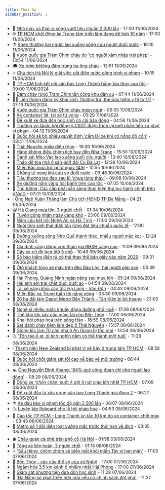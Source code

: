 ```yaml
---
title: Thời Sự
sidebar_position: 1
---
```


<!-- vnexpress-thoi-su:START -->
- 🦒 [Nhà máy xả thải ra sông vượt tiêu chuẩn 2.000 lần](https://vnexpress.net/nha-may-xa-thai-ra-song-vuot-tieu-chuan-2-000-lan-4757147.html) - 17:00 11/06/2024
- 🤓 [TP HCM khởi động lại Trung tâm triển lãm dang dở hơn 10 năm](https://vnexpress.net/tp-hcm-khoi-dong-lai-trung-tam-trien-lam-dang-do-hon-10-nam-4757006.html) - 17:00 11/06/2024
- ⚗️ [Khen thưởng hai người lao xuống sông cứu người đuối nước](https://vnexpress.net/khen-thuong-hai-nguoi-lao-xuong-song-cuu-nguoi-duoi-nuoc-4757178.html) - 16:10 11/06/2024
- 🌊 [Vườn quốc gia Tràm Chim cháy do &#39;có người xâm nhập trái phép&#39;](https://vnexpress.net/vuon-quoc-gia-tram-chim-chay-do-co-nguoi-xam-nhap-trai-phep-4757157.html) - 13:54 11/06/2024
- 🎓 [Xe bơm bêtông đâm trúng ba ông cháu](https://vnexpress.net/xe-bom-betong-dam-trung-ba-ong-chau-4757154.html) - 13:51 11/06/2024
- 🔥 [Chủ tịch Hà Nội lý giải việc cắt điện nước công trình vi phạm](https://vnexpress.net/chu-tich-ha-noi-ly-giai-viec-cat-dien-nuoc-cong-trinh-vi-pham-4757081.html) - 10:15 11/06/2024
- 🦏 [TP HCM tính kết nối sân bay Long Thành bằng tàu thủy cao tốc](https://vnexpress.net/tp-hcm-tinh-ket-noi-san-bay-long-thanh-bang-tau-thuy-cao-toc-4757048.html) - 09:00 11/06/2024
- 👺 [Đám cháy rừng Tràm Chim tấn công khu dân cư](https://vnexpress.net/dam-chay-rung-tram-chim-tan-cong-khu-dan-cu-4756995.html) - 07:44 11/06/2024
- 🧑‍🏫 [Liên thông đăng ký khai sinh, thường trú, thẻ bảo hiểm y tế từ 1/7](https://vnexpress.net/lien-thong-dang-ky-khai-sinh-thuong-tru-the-bao-hiem-y-te-tu-1-7-4756871.html) - 07:19 11/06/2024
- 🚦 [Vườn quốc gia Tràm Chim cháy ngùn ngụt](https://vnexpress.net/vuon-quoc-gia-tram-chim-chay-ngun-ngut-4756968.html) - 06:05 11/06/2024
- 🎉 [Xe container lật, tài xế tử vong](https://vnexpress.net/xe-container-lat-tai-xe-tu-vong-4756832.html) - 05:29 11/06/2024
- 🦒 [Đề xuất xe đưa đón học sinh có còi báo động](https://vnexpress.net/de-xuat-xe-dua-don-hoc-sinh-co-coi-bao-dong-4756803.html) - 04:56 11/06/2024
- 🤗 [Thường vụ Quốc hội đồng ý CSGT được trích lại một phần tiền xử phạt vi phạm](https://vnexpress.net/thuong-vu-quoc-hoi-dong-y-csgt-duoc-trich-lai-mot-phan-tien-xu-phat-vi-pham-4756782.html) - 04:12 11/06/2024
- 💼 [Quốc hội sẽ bỏ phiếu quyết định &#39;cấm lái xe khi có nồng độ cồn&#39;](https://vnexpress.net/quoc-hoi-se-bo-phieu-quyet-dinh-cam-lai-xe-khi-co-nong-do-con-4756792.html) - 03:41 11/06/2024
- 🤩 [Thái Nguyên ngập diện rộng](https://vnexpress.net/thai-nguyen-ngap-dien-rong-4756715.html) - 19:00 10/06/2024
- 🤡 [Hàng không điều chỉnh lịch bay đến Nha Trang](https://vnexpress.net/hang-khong-dieu-chinh-lich-bay-den-nha-trang-4756707.html) - 15:50 10/06/2024
- 💯 [Cảnh sát Mèo Vạc lao xuống suối cứu người](https://vnexpress.net/canh-sat-meo-vac-lao-xuong-suoi-cuu-nguoi-4756681.html) - 13:40 10/06/2024
- 👺 [Tháo dỡ tòa nhà ở sân golf đồi Cù Đà Lạt](https://vnexpress.net/toa-nha-san-golf-doi-cu-thao-do-toa-nha-doi-cu-4756680.html) - 12:29 10/06/2024
- 🌮 [Miền Bắc mưa trở lại từ ngày 14/6](https://vnexpress.net/mien-bac-mua-tro-lai-tu-ngay-14-6-4756640.html) - 10:55 10/06/2024
- 🥸 [Chồng tử vong khi cứu vợ đuối nước](https://vnexpress.net/chong-tu-vong-khi-cuu-vo-duoi-nuoc-4756569.html) - 09:46 10/06/2024
- 🐻 [Tiểu thương lao đao sau lũ &#39;chưa từng thấy&#39;](https://vnexpress.net/tieu-thuong-lao-dao-sau-lu-chua-tung-thay-4756473.html) - 09:08 10/06/2024
- 👀 [Xe giường nằm văng hai bánh trên cao tốc](https://vnexpress.net/xe-giuong-nam-vang-hai-banh-tren-cao-toc-4756505.html) - 07:05 10/06/2024
- 🤔 [Thủ tướng: Các cấp phải sẵn sàng thực hiện thủ tục hành chính trên VNeID](https://vnexpress.net/thu-tuong-cac-cap-phai-san-sang-thuc-hien-thu-tuc-hanh-chinh-tren-vneid-4756493.html) - 07:01 10/06/2024
- 🕯 [Ông Ngô Xuân Thắng làm Chủ tịch HĐND TP Đà Nẵng](https://vnexpress.net/ong-ngo-xuan-thang-lam-chu-tich-hdnd-tp-da-nang-4756434.html) - 04:21 10/06/2024
- 😺 [Hà Giang mưa lớn, 3 người chết](https://vnexpress.net/ha-giang-mua-lon-3-nguoi-chet-4756300.html) - 01:04 10/06/2024
- 🦆 [Tuyển công nhân ngày càng khó](https://vnexpress.net/tuyen-cong-nhan-ngay-cang-kho-4756087.html) - 23:00 09/06/2024
- 🧰 [Năm cầu kết nối Nghệ An và Hà Tĩnh](https://vnexpress.net/nam-cau-ket-noi-nghe-an-va-ha-tinh-4756127.html) - 17:00 09/06/2024
- 🦍 [Nuôi tôm sinh thái dưới tán rừng đạt tiêu chuẩn quốc tế](https://vnexpress.net/nuoi-tom-sinh-thai-duoi-tan-rung-dat-tieu-chuan-quoc-te-4755238.html) - 17:00 09/06/2024
- 🧰 [Đường xuống sông Nho Quế thành thác, nhiều người mắc kẹt](https://vnexpress.net/duong-xuong-song-nho-que-thanh-thac-nhieu-nguoi-mac-ket-4756244.html) - 12:24 09/06/2024
- 💃 [Gia đình càng đông con tham gia BHXH càng cao](https://vnexpress.net/gia-dinh-cang-dong-con-tham-gia-bhxh-cang-cao-4756199.html) - 11:09 09/06/2024
- 🧰 [Cây xà cừ đè bẹp ôtô 5 chỗ](https://vnexpress.net/cay-xa-cu-de-bep-oto-5-cho-4756236.html) - 10:49 09/06/2024
- 🚀 [Sổ bảo hiểm điện tử có thể thay thế bản giấy vào năm 2026](https://vnexpress.net/so-bao-hiem-dien-tu-co-the-thay-the-ban-giay-vao-nam-2026-4756202.html) - 09:31 09/06/2024
- 🎊 [Ôtô khách tông xe máy trên đèo Bảo Lộc, hai người gặp nạn](https://vnexpress.net/tai-nan-deo-bao-loc-deo-bao-loc-quoc-lo-20-4756183.html) - 05:39 09/06/2024
- 🤭 [Hải Phòng, Quảng Ninh ngập nặng sau mưa lớn](https://vnexpress.net/hai-phong-quang-ninh-ngap-nang-sau-mua-lon-4756176.html) - 05:24 09/06/2024
- 🤗 [Hai anh em trai chết đuối dưới ao](https://vnexpress.net/hai-anh-em-trai-chet-duoi-duoi-ao-4756161.html) - 04:54 09/06/2024
- 🌈 [Tài xế văng khỏi cao tốc Hạ Long - Vân Đồn](https://vnexpress.net/tai-xe-vang-khoi-cao-toc-ha-long-van-don-4756147.html) - 04:43 09/06/2024
- 🦣 [Miền Bắc và Trung tuần tới nắng nóng](https://vnexpress.net/mien-bac-va-trung-tuan-toi-nang-nong-4756139.html) - 03:30 09/06/2024
- 🎡 [26 ha đất làm Depot Metro Bến Thành - Tân Kiên bị bỏ hoang](https://vnexpress.net/26-ha-dat-lam-depot-metro-ben-thanh-tan-kien-bi-bo-hoang-4756021.html) - 23:00 08/06/2024
- 🦏 [Nghệ sĩ nhiều nước khuấy động đường phố Huế](https://vnexpress.net/nghe-si-nhieu-nuoc-khuay-dong-duong-pho-hue-4756060.html) - 17:09 08/06/2024
- 🎊 [Thế khó khi xây cầu giảm tải cho Bến Thủy](https://vnexpress.net/the-kho-khi-xay-cau-giam-tai-cho-ben-thuy-4755296.html) - 17:00 08/06/2024
- 🫶 [Khai hội pháo hoa trên sông Hàn](https://vnexpress.net/khai-hoi-phao-hoa-tren-song-han-4756085.html) - 16:59 08/06/2024
- 🤔 [Sét đánh cháy tiệm làm đẹp ở Thái Nguyên](https://vnexpress.net/set-danh-chay-tiem-lam-dep-o-thai-nguyen-4756078.html) - 15:57 08/06/2024
- 🤠 [Giông lốc làm 70 căn nhà ở An Giang bị tốc mái](https://vnexpress.net/giong-loc-lam-70-can-nha-o-an-giang-bi-toc-mai-4756061.html) - 13:54 08/06/2024
- 🌜 [&#39;Tôn tạo ồ ạt, di tích nghìn năm có thể thành một tuổi&#39;](https://vnexpress.net/ton-tao-o-at-di-tich-nghin-nam-co-the-thanh-mot-tuoi-4755948.html) - 11:28 08/06/2024
- 🕯 [Thanh niên New Zealand bị phạt vì vẽ bậy ở trung tâm TP HCM](https://vnexpress.net/thanh-nien-new-zealand-bi-phat-vi-ve-bay-o-trung-tam-tp-hcm-4756019.html) - 08:58 08/06/2024
- 🤔 [Quốc hội chốt giám sát tối cao về bảo vệ môi trường](https://vnexpress.net/quoc-hoi-chot-giam-sat-toi-cao-ve-bao-ve-moi-truong-4756003.html) - 08:44 08/06/2024
- 🏊 [Ông Nguyễn Đình Khang: &#39;84% quỹ công đoàn chi cho người lao động&#39;](https://vnexpress.net/ong-nguyen-dinh-khang-84-quy-cong-doan-chi-cho-nguoi-lao-dong-4755968.html) - 08:29 08/06/2024
- 🌮 [Dòng xe &#39;chôn chân&#39; suốt 4 giờ ở nút giao lớn nhất TP HCM](https://vnexpress.net/dong-xe-chon-chan-suot-4-gio-o-nut-giao-lon-nhat-tp-hcm-4755984.html) - 07:09 08/06/2024
- 🫣 [Đề xuất đầu tư xây dựng sân bay Long Thành giai đoạn 2](https://vnexpress.net/de-xuat-dau-tu-xay-dung-san-bay-long-thanh-giai-doan-2-4755913.html) - 06:27 08/06/2024
- ⚗️ [Xe đầu kéo vi phạm tốc độ gần 2.500 lần](https://vnexpress.net/xe-dau-keo-vi-pham-toc-do-gan-2-500-lan-4755949.html) - 06:07 08/06/2024
- 🌜 [Luyện tập flyboard cho lễ hội pháo hoa](https://vnexpress.net/luyen-tap-flyboard-cho-le-hoi-phao-hoa-4755918.html) - 04:53 08/06/2024
- 🌁 [Cao tốc TP HCM - Long Thành ùn tắc 10 km do xe container chết máy](https://vnexpress.net/cao-toc-tp-hcm-long-thanh-un-tac-10-km-do-xe-container-chet-may-4755911.html) - 03:43 08/06/2024
- 🐲 [Metro số 1 đối diện loạt vướng mắc trước thời hạn về đích](https://vnexpress.net/metro-so-1-doi-dien-loat-vuong-mac-truoc-thoi-han-ve-dich-4755330.html) - 03:35 08/06/2024
- ⛽️ [Cháy quán cà phê trên phố cổ Hà Nội](https://vnexpress.net/chay-quan-ca-phe-tren-pho-co-ha-noi-4755873.html) - 01:58 08/06/2024
- 🗽 [Tông xe liên hoàn, 3 người chết](https://vnexpress.net/tong-xe-lien-hoan-3-nguoi-chet-4755853.html) - 01:15 08/06/2024
- 🔥 [&#39;Sầu riêng, chôm chôm sẽ biến mất khỏi miền Tây vì hạn mặn&#39;](https://vnexpress.net/sau-rieng-chom-chom-se-bien-mat-khoi-mien-tay-vi-han-man-4755780.html) - 17:00 07/06/2024
- 💯 [Bến Thủy - cây cầu thế kỷ của xứ Nghệ](https://vnexpress.net/ben-thuy-cay-cau-the-ky-cua-xu-nghe-4747943.html) - 17:00 07/06/2024
- 🦆 [Ngầm hóa 3,5 km kênh ô nhiễm nhất Hải Phòng](https://vnexpress.net/ngam-hoa-3-5-km-kenh-o-nhiem-nhat-hai-phong-4755788.html) - 17:00 07/06/2024
- 🫣 [Giám sát phương tiện đưa đón học sinh](https://vnexpress.net/giam-sat-phuong-tien-dua-don-hoc-sinh-4755743.html) - 11:28 07/06/2024
- 🤡 [&#39;Đà Nẵng sẽ phát triển hơn nữa nếu có chính sách đột phá&#39;](https://vnexpress.net/da-nang-se-phat-trien-hon-nua-neu-co-chinh-sach-dot-pha-4755610.html) - 11:27 07/06/2024<!-- vnexpress-thoi-su:END -->